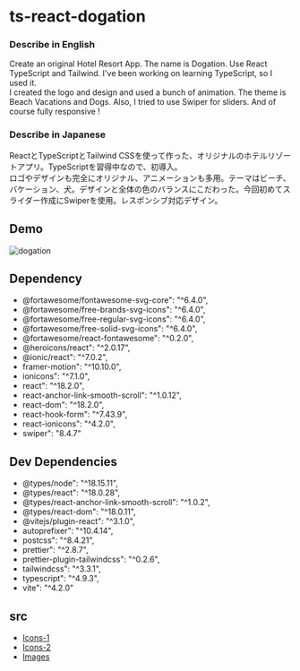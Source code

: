 # ts-react-dogation

### Describe in English

Create an original Hotel Resort App. The name is Dogation. Use React TypeScript and Tailwind. I've been working on learning TypeScript, so I used it. <br />
 I created the logo and design and used a bunch of animation. The theme is Beach Vacations and Dogs. Also, I tried to use Swiper for sliders. And of course fully responsive !

### Describe in Japanese

ReactとTypeScriptとTailwind CSSを使って作った、オリジナルのホテルリゾートアプリ。TypeScriptを習得中なので、初導入。<br />
ロゴやデザインも完全にオリジナル、アニメーションも多用。テーマはビーチ、バケーション、犬。デザインと全体の色のバランスにこだわった。今回初めてスライダー作成にSwiperを使用。レスポンシブ対応デザイン。


## Demo

![dogation](https://user-images.githubusercontent.com/75118062/234746779-e845ec53-d27e-4ace-9217-629932694de8.gif)


## Dependency

* @fortawesome/fontawesome-svg-core": "^6.4.0",
* @fortawesome/free-brands-svg-icons": "^6.4.0",
* @fortawesome/free-regular-svg-icons": "^6.4.0",
* @fortawesome/free-solid-svg-icons": "^6.4.0",
* @fortawesome/react-fontawesome": "^0.2.0",
* @heroicons/react": "^2.0.17",
* @ionic/react": "^7.0.2",
* framer-motion": "^10.10.0",
* ionicons": "^7.1.0",
* react": "^18.2.0",
* react-anchor-link-smooth-scroll": "^1.0.12",
* react-dom": "^18.2.0",
* react-hook-form": "^7.43.9",
* react-ionicons": "^4.2.0",
* swiper": "8.4.7"

## Dev Dependencies

* @types/node": "^18.15.11",
* @types/react": "^18.0.28",
* @types/react-anchor-link-smooth-scroll": "^1.0.2",
* @types/react-dom": "^18.0.11",
* @vitejs/plugin-react": "^3.1.0",
* autoprefixer": "^10.4.14",
* postcss": "^8.4.21",
* prettier": "^2.8.7",
* prettier-plugin-tailwindcss": "^0.2.6",
* tailwindcss": "^3.3.1",
* typescript": "^4.9.3",
* vite": "^4.2.0"

## src
* [Icons-1](https://iconscout.com/all-assets/dog?price=free)
* [Icons-2](https://fontawesome.com/)
* [Images](https://unsplash.com/ja/s/%E5%86%99%E7%9C%9F/dog)
